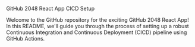 GitHub 2048 React App CICD Setup

Welcome to the GitHub repository for the exciting GitHub 2048 React App! In this README, we'll guide you through the process of setting up a robust Continuous Integration and Continuous Deployment (CICD) pipeline using GitHub Actions.
